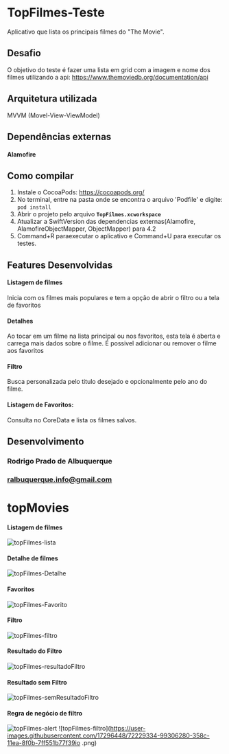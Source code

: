# TopFilmes-Teste

Aplicativo que lista os principais filmes do "The Movie".


## Desafio

O objetivo do teste é fazer uma lista em grid com a imagem e nome dos filmes utilizando a api: https://www.themoviedb.org/documentation/api

## Arquitetura utilizada

MVVM (Movel-View-ViewModel) 


## Dependências externas

#### Alamofire 


## Como compilar

1. Instale o CocoaPods: https://cocoapods.org/
2. No terminal, entre na pasta onde se encontra o arquivo 'Podfile' e digite: `pod install`
3. Abrir o projeto pelo arquivo **`TopFilmes.xcworkspace`**
4. Atualizar a SwiftVersion das dependencias externas(Alamofire, AlamofireObjectMapper, ObjectMapper) para 4.2
5. Command+R paraexecutar o aplicativo e Command+U para executar os testes.

## Features Desenvolvidas

#### Listagem de filmes
Inicia com os filmes mais populares e tem a opção de abrir o filtro ou a tela de favoritos

#### Detalhes
Ao tocar em um filme na lista principal ou nos favoritos, esta tela é aberta e carrega mais dados sobre o filme. É possivel adicionar ou remover o filme aos favoritos

#### Filtro
Busca personalizada pelo titulo desejado e opcionalmente pelo ano do filme.

#### Listagem de Favoritos:
Consulta no CoreData e lista os filmes salvos.

## Desenvolvimento

### Rodrigo Prado de Albuquerque
### ralbuquerque.info@gmail.com


# topMovies
#### Listagem de filmes
![topFilmes-lista](https://user-images.githubusercontent.com/17296448/72229279-1dceb100-358c-11ea-9399-e111e8623c0c.png)

#### Detalhe de filmes
![topFilmes-Detalhe](https://user-images.githubusercontent.com/17296448/72229332-99306280-358c-11ea-85fc-7bfcd82831b4.png)

#### Favoritos
![topFilmes-Favorito](https://user-images.githubusercontent.com/17296448/72229333-99306280-358c-11ea-9009-d8c010bda8df.png)

#### Filtro
![topFilmes-filtro](https://user-images.githubusercontent.com/17296448/72229334-99306280-358c-11ea-8f0b-7ff551b77f39.png)

#### Resultado do Filtro
![topFilmes-resultadoFiltro](https://user-images.githubusercontent.com/17296448/72229335-99306280-358c-11ea-88fe-54aa591c31b0.png)

#### Resultado sem Filtro
![topFilmes-semResultadoFiltro](https://user-images.githubusercontent.com/17296448/72229336-99306280-358c-11ea-8494-55e1caf93c21.png)

#### Regra de negócio de filtro
![topFilmes-alert](https://user-images.githubusercontent.com/17296448/72229331-9897cc00-358c-11ea-9f9e-98321e4cf5ba.png)
![topFilmes-filtro](https://user-images.githubusercontent.com/17296448/72229334-99306280-358c-11ea-8f0b-7ff551b77f39io .png)












